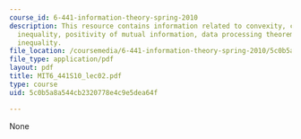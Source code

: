 ```yaml
---
course_id: 6-441-information-theory-spring-2010
description: This resource contains information related to convexity, concavity, jensen's
  inequality, positivity of mutual information, data processing theorem and fano's
  inequality.
file_location: /coursemedia/6-441-information-theory-spring-2010/5c0b5a8a544cb2320778e4c9e5dea64f_MIT6_441S10_lec02.pdf
file_type: application/pdf
layout: pdf
title: MIT6_441S10_lec02.pdf
type: course
uid: 5c0b5a8a544cb2320778e4c9e5dea64f

---
```

None